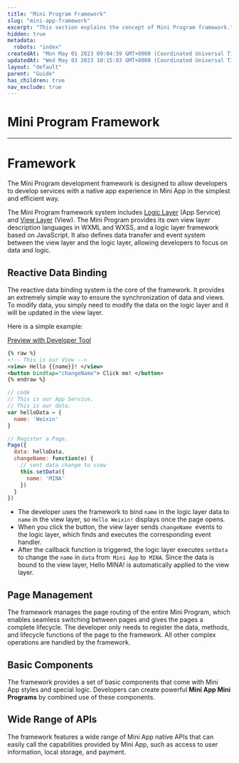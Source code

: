 ```yaml
---
title: "Mini Program Framework"
slug: "mini-app-framework"
excerpt: "This section explains the concept of Mini Program framework."
hidden: true
metadata: 
  robots: "index"
createdAt: "Mon May 01 2023 09:04:59 GMT+0000 (Coordinated Universal Time)"
updatedAt: "Wed May 03 2023 10:15:03 GMT+0000 (Coordinated Universal Time)"
layout: "default"
parent: "Guide"
has_children: true
nav_exclude: true
---
```

# Mini Program Framework 
*** 
# Framework

The Mini Program development framework is designed to allow developers to develop services with a native app experience in Mini App in the simplest and efficient way.

The Mini Program framework system includes [Logic Layer](<>) (App Service) and [View Layer](<>) (View). The Mini Program provides its own view layer description languages in WXML and WXSS, and a logic layer framework based on JavaScript. It also defines data transfer and event system between the view layer and the logic layer, allowing developers to focus on data and logic.

## Reactive Data Binding

The reactive data binding system is the core of the framework. It provides an extremely simple way to ensure the synchronization of data and views. To modify data, you simply need to modify the data on the logic layer and it will be updated in the view layer.

Here is a simple example:

[Preview with Developer Tool](<>)

```xml
{% raw %}
<!-- This is our View -->
<view> Hello {{name}}! </view>
<button bindtap="changeName"> Click me! </button>
{% endraw %}
```

```javascript
// code
// This is our App Service.
// This is our data.
var helloData = {
  name: 'Weixin'
}

// Register a Page.
Page({
  data: helloData,
  changeName: function(e) {
    // sent data change to view
    this.setData({
      name: 'MINA'
    })
  }
})
```

- The developer uses the framework to bind `name` in the logic layer data to `name` in the view layer, so `Hello Weixin!` displays once the page opens.
- When you click the button, the view layer sends `changeName `events to the logic layer, which finds and executes the corresponding event handler.
- After the callback function is triggered, the logic layer executes `setData` to change the `name` in `data` from` Mini App` to` MINA`. Since the data is bound to the view layer, Hello MINA! is automatically applied to the view layer.

## Page Management

The framework manages the page routing of the entire Mini Program, which enables seamless switching between pages and gives the pages a complete lifecycle. The developer only needs to register the data, methods, and lifecycle functions of the page to the framework. All other complex operations are handled by the framework.

## Basic Components

The framework provides a set of basic components that come with Mini App styles and special logic. Developers can create powerful **Mini App Mini Programs** by combined use of these components.

## Wide Range of APIs

The framework features a wide range of Mini App native APIs that can easily call the capabilities provided by Mini App, such as access to user information, local storage, and payment.
